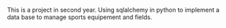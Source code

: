 This is a project in second year. Using sqlalchemy in python to implement a data base to manage sports equipement and fields.
